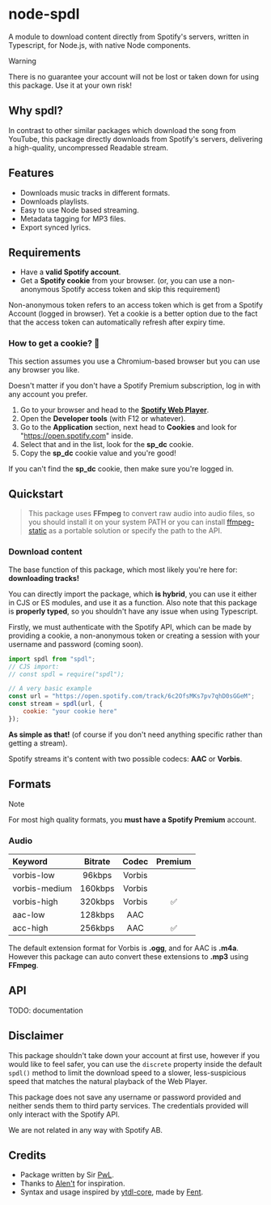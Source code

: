 # node-spdl

A module to download content directly from Spotify's servers, written in Typescript, for Node.js, with native Node components.

<!-- <div align="center">
    <img src="https://cdn.discordapp.com/attachments/1091932806206201857/1306323801700700212/NodeSpdl.png?ex=67364058&is=6734eed8&hm=6ee94ff12bc28bf4e7fbf8f552751a06417e32f5cc725f2fe10f3c6291278440&" alt="node-spdl graphic">
</div> -->

> [!WARNING]
> There is no guarantee your account will not be lost or taken down for using this package.
> Use it at your own risk!

## Why spdl?
In contrast to other similar packages which download the song from YouTube, this package directly downloads from Spotify's servers, delivering a high-quality, uncompressed Readable stream.

## Features
- Downloads music tracks in different formats.
- Downloads playlists.
- Easy to use Node based streaming.
- Metadata tagging for MP3 files.
- Export synced lyrics.

## Requirements

- Have a **valid Spotify account**.
- Get a **Spotify cookie** from your browser. (or, you can use a non-anonymous Spotify access token and skip this requirement)

Non-anonymous token refers to an access token which is get from a Spotify Account (logged in browser).
Yet a cookie is a better option due to the fact that the access token can automatically refresh after expiry time.

### How to get a cookie? 🍪

This section assumes you use a Chromium-based browser but you can use any browser you like.

Doesn't matter if you don't have a Spotify Premium subscription, log in with any account you prefer.

1. Go to your browser and head to the **[Spotify Web Player](https://open.spotify.com)**.
2. Open the **Developer tools** (with F12 or whatever). 
3. Go to the **Application** section, next head to **Cookies** and look for "https://open.spotify.com" inside.
4. Select that and in the list, look for the **sp_dc** cookie. 
5. Copy the **sp_dc** cookie value and you're good!

If you can't find the **sp_dc** cookie, then make sure you're logged in.

## Quickstart

> This package uses **FFmpeg** to convert raw audio into audio files, so you should install it on your system PATH or you can install [ffmpeg-static](https://npmjs.com/package/ffmpeg-static) as a portable solution or specify the path to the API.

### Download content

The base function of this package, which most likely you're here for: **downloading tracks!**

You can directly import the package, which **is hybrid**, you can use it either in CJS or ES modules, and use it as a function.
Also note that this package is **properly typed**, so you shouldn't have any issue when using Typescript.

Firstly, we must authenticate with the Spotify API, which can be made by providing a cookie, a non-anonymous token or creating a session with your username and password (coming soon). 

```js
import spdl from "spdl";
// CJS import:
// const spdl = require("spdl");

// A very basic example
const url = "https://open.spotify.com/track/6c2OfsMKs7pv7qhD0sGGeM";
const stream = spdl(url, {
    cookie: "your cookie here"
});
```

**As simple as that!** (of course if you don't need anything specific rather than getting a stream).

Spotify streams it's content with two possible codecs: **AAC** or **Vorbis**.


## Formats

> [!NOTE]
> For most high quality formats, you **must have a Spotify Premium** account.

### Audio

| Keyword       | Bitrate | Codec  | Premium |
|:--------------|:-------:|:------:|:-------:|
| vorbis-low    | 96kbps  | Vorbis |         |
| vorbis-medium | 160kbps | Vorbis |         |
| vorbis-high   | 320kbps | Vorbis | ✅      |
| aac-low       | 128kbps | AAC    |         | 
| acc-high      | 256kbps | AAC    | ✅      |

The default extension format for Vorbis is **.ogg**, and for AAC is **.m4a**. However this package can auto convert these extensions to **.mp3** using **FFmpeg**.

## API

TODO: documentation

## Disclaimer

This package shouldn't take down your account at first use, however if you would like to feel safer, you can use the `discrete` property inside the default `spdl()` method to limit the download speed to a slower, less-suspicious speed that matches the natural playback of the Web Player.

This package does not save any username or password provided and neither sends them to third party services.
The credentials provided will only interact with the Spotify API.

We are not related in any way with Spotify AB.

## Credits
- Package written by Sir [PwL](https://github.com/PwLDev).
- Thanks to [Alen't](https://github.com/ale057j0825) for inspiration.
- Syntax and usage inspired by [ytdl-core](https://github.com/fent/node-ytdl-core), made by [Fent](https://github.com/fent).